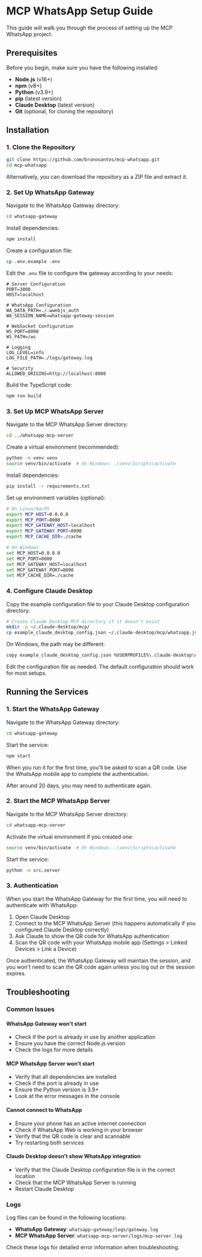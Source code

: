 # MCP WhatsApp Setup Guide

This guide will walk you through the process of setting up the MCP WhatsApp project.

## Prerequisites

Before you begin, make sure you have the following installed:

- **Node.js** (v16+)
- **npm** (v8+)
- **Python** (v3.9+)
- **pip** (latest version)
- **Claude Desktop** (latest version)
- **Git** (optional, for cloning the repository)

## Installation

### 1. Clone the Repository

```bash
git clone https://github.com/brunosantos/mcp-whatsapp.git
cd mcp-whatsapp
```

Alternatively, you can download the repository as a ZIP file and extract it.

### 2. Set Up WhatsApp Gateway

Navigate to the WhatsApp Gateway directory:

```bash
cd whatsapp-gateway
```

Install dependencies:

```bash
npm install
```

Create a configuration file:

```bash
cp .env.example .env
```

Edit the `.env` file to configure the gateway according to your needs:

```
# Server Configuration
PORT=3000
HOST=localhost

# WhatsApp Configuration
WA_DATA_PATH=./.wwebjs_auth
WA_SESSION_NAME=whatsapp-gateway-session

# WebSocket Configuration
WS_PORT=8090
WS_PATH=/ws

# Logging
LOG_LEVEL=info
LOG_FILE_PATH=./logs/gateway.log

# Security
ALLOWED_ORIGINS=http://localhost:8080
```

Build the TypeScript code:

```bash
npm run build
```

### 3. Set Up MCP WhatsApp Server

Navigate to the MCP WhatsApp Server directory:

```bash
cd ../whatsapp-mcp-server
```

Create a virtual environment (recommended):

```bash
python -m venv venv
source venv/bin/activate  # On Windows: .\venv\Scripts\activate
```

Install dependencies:

```bash
pip install -r requirements.txt
```

Set up environment variables (optional):

```bash
# On Linux/macOS
export MCP_HOST=0.0.0.0
export MCP_PORT=8080
export MCP_GATEWAY_HOST=localhost
export MCP_GATEWAY_PORT=8090
export MCP_CACHE_DIR=./cache

# On Windows
set MCP_HOST=0.0.0.0
set MCP_PORT=8080
set MCP_GATEWAY_HOST=localhost
set MCP_GATEWAY_PORT=8090
set MCP_CACHE_DIR=./cache
```

### 4. Configure Claude Desktop

Copy the example configuration file to your Claude Desktop configuration directory:

```bash
# Create Claude Desktop MCP directory if it doesn't exist
mkdir -p ~/.claude-desktop/mcp/
cp example_claude_desktop_config.json ~/.claude-desktop/mcp/whatsapp.json
```

On Windows, the path may be different:

```bash
copy example_claude_desktop_config.json %USERPROFILE%\.claude-desktop\mcp\whatsapp.json
```

Edit the configuration file as needed. The default configuration should work for most setups.

## Running the Services

### 1. Start the WhatsApp Gateway

Navigate to the WhatsApp Gateway directory:

```bash
cd whatsapp-gateway
```

Start the service:

```bash
npm start
```

When you run it for the first time, you'll be asked to scan a QR code. Use the WhatsApp mobile app to complete the authentication.

After around 20 days, you may need to authenticate again.

### 2. Start the MCP WhatsApp Server

Navigate to the MCP WhatsApp Server directory:

```bash
cd whatsapp-mcp-server
```

Activate the virtual environment if you created one:

```bash
source venv/bin/activate  # On Windows: .\venv\Scripts\activate
```

Start the service:

```bash
python -m src.server
```

### 3. Authentication

When you start the WhatsApp Gateway for the first time, you will need to authenticate with WhatsApp:

1. Open Claude Desktop
2. Connect to the MCP WhatsApp Server (this happens automatically if you configured Claude Desktop correctly)
3. Ask Claude to show the QR code for WhatsApp authentication
4. Scan the QR code with your WhatsApp mobile app (Settings > Linked Devices > Link a Device)

Once authenticated, the WhatsApp Gateway will maintain the session, and you won't need to scan the QR code again unless you log out or the session expires.

## Troubleshooting

### Common Issues

#### WhatsApp Gateway won't start

- Check if the port is already in use by another application
- Ensure you have the correct Node.js version
- Check the logs for more details

#### MCP WhatsApp Server won't start

- Verify that all dependencies are installed
- Check if the port is already in use
- Ensure the Python version is 3.9+
- Look at the error messages in the console

#### Cannot connect to WhatsApp

- Ensure your phone has an active internet connection
- Check if WhatsApp Web is working in your browser
- Verify that the QR code is clear and scannable
- Try restarting both services

#### Claude Desktop doesn't show WhatsApp integration

- Verify that the Claude Desktop configuration file is in the correct location
- Check that the MCP WhatsApp Server is running
- Restart Claude Desktop

### Logs

Log files can be found in the following locations:

- **WhatsApp Gateway**: `whatsapp-gateway/logs/gateway.log`
- **MCP WhatsApp Server**: `whatsapp-mcp-server/logs/mcp-server.log`

Check these logs for detailed error information when troubleshooting.
